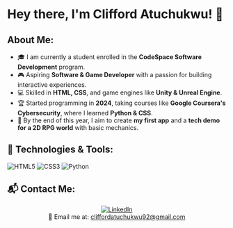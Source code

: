 # Hey there, I'm Clifford Atuchukwu! 👋

## About Me:
- 🎓 I am currently a student enrolled in the **CodeSpace Software Development** program.  
- 🎮 Aspiring **Software & Game Developer** with a passion for building interactive experiences.  
- 💻 Skilled in **HTML, CSS**, and game engines like **Unity & Unreal Engine**.  
- 🏆 Started programming in **2024**, taking courses like **Google Coursera's Cybersecurity**, where I learned **Python & CSS**.  
- 🚀 By the end of this year, I aim to create **my first app** and a **tech demo for a 2D RPG world** with basic mechanics.  

## 🚀 Technologies & Tools:
![HTML5](https://img.shields.io/badge/HTML5-E34F26?style=flat&logo=html5&logoColor=white)
![CSS3](https://img.shields.io/badge/CSS3-1572B6?style=flat&logo=css3&logoColor=white)
![Python](https://img.shields.io/badge/Python-3776AB?style=flat&logo=python&logoColor=white)

## 📬 Contact Me:
<p align="center">
  <a href="https://www.linkedin.com/in/clifford-atuchukwu-813550312/">
    <img src="https://img.shields.io/badge/LinkedIn-0077B5?style=for-the-badge&logo=linkedin&logoColor=white" alt="LinkedIn">
  </a>
  <br>
  📧 Email me at: <a href="mailto:cliffordatuchukwu92@gmail.com">cliffordatuchukwu92@gmail.com</a>
</p>
